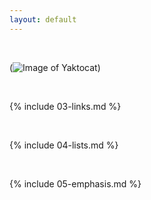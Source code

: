 ```yaml
---
layout: default
---
```


<br>

(![Image of Yaktocat](https://octodex.github.com/images/yaktocat.png))

<br>

{% include 03-links.md %}

<br>

{% include 04-lists.md %}

<br>

{% include 05-emphasis.md %}